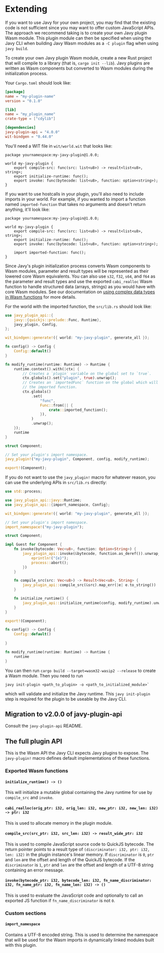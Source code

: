 # Extending

If you want to use Javy for your own project, you may find that the existing
code is not sufficient since you may want to offer custom JavaScript APIs. The
approach we recommend taking is to create your own Javy plugin Wasm module.
This plugin module can then be specified when using the Javy CLI when building
Javy Wasm modules as a `-C plugin` flag when using `javy build`.

To create your own Javy plugin Wasm module, create a new Rust project that
will compile to a library (that is, `cargo init --lib`). Javy plugins are
written as Wasm components but converted to Wasm modules during the
initialization process.

Your `Cargo.toml` should look like:

```toml
[package]
name = "my-plugin-name"
version = "0.1.0"

[lib]
name = "my_plugin_name"
crate-type = ["cdylib"]

[dependencies]
javy-plugin-api = "4.0.0"
wit-bindgen = "0.44.0"
```

You'll need a WIT file in `wit/world.wit` that looks like:

```wit
package yournamespace:my-javy-plugin@1.0.0;

world my-javy-plugin {
    export compile-src: func(src: list<u8>) -> result<list<u8>, string>;
    export initialize-runtime: func();
    export invoke: func(bytecode: list<u8>, function: option<string>);
}
```

If you want to use hostcalls in your plugin, you'll also need to include imports in your world. For example, if you wanted to import a function named `imported-function` that takes no arguments and doesn't return anything, it'll look like:

```wit
package yournamespace:my-javy-plugin@1.0.0;

world my-javy-plugin {
    export compile-src: func(src: list<u8>) -> result<list<u8>, string>;
    export initialize-runtime: func();
    export invoke: func(bytecode: list<u8>, function: option<string>);

    import imported-function: func();
}
```

Since Javy's plugin initialization process converts Wasm components to Wasm
modules, parameter and result types will be represented as their lowered core
Wasm equivalents. You can also use `s32`, `f32`, `s64`, and `f64` as the
parameter and result types and use the exported `cabi_realloc` Wasm function to
handle structured data (arrays, strings) as you would have with core Wasm
modules. See our documentation on
[using complex data types in Wasm functions](./contributing-complex-data-types.md)
for more details.

For the world with the imported function, the `src/lib.rs` should look like:

```rust
use javy_plugin_api::{
    javy::{quickjs::prelude::Func, Runtime},
    javy_plugin, Config,
};

wit_bindgen::generate!({ world: "my-javy-plugin", generate_all });

fn config() -> Config {
    Config::default()
}

fn modify_runtime(runtime: Runtime) -> Runtime {
    runtime.context().with(|ctx| {
        // Creates a `plugin` variable on the global set to `true`.
        ctx.globals().set("plugin", true).unwrap();
        // Creates an `importedFunc` function on the global which will call
        // the imported function.
        ctx.globals()
            .set(
                "func",
                Func::from(|| {
                    crate::imported_function();
                }),
            )
            .unwrap();
    });
    runtime
}

struct Component;

// Set your plugin's import namespace.
javy_plugin!("my-javy-plugin", Component, config, modify_runtime);

export!(Component);
```

If you do not want to use the `javy_plugin!` macro for whatever reason, you can use the underlying APIs in `src/lib.rs` directly:

```rust
use std::process;

use javy_plugin_api::javy::Runtime;
use javy_plugin_api::{import_namespace, Config};

wit_bindgen::generate!({ world: "my-javy-plugin", generate_all });

// Set your plugin's import namespace.
import_namespace!("my-javy-plugin");

struct Component;

impl Guest for Component {
    fn invoke(bytecode: Vec<u8>, function: Option<String>) {
        javy_plugin_api::invoke(&bytecode, function.as_deref()).unwrap_or_else(|e| {
            eprintln!("{e}");
            process::abort();
        })
    }

    fn compile_src(src: Vec<u8>) -> Result<Vec<u8>, String> {
        javy_plugin_api::compile_src(&src).map_err(|e| e.to_string())
    }

    fn initialize_runtime() {
        javy_plugin_api::initialize_runtime(config, modify_runtime).unwrap()
    }
}

export!(Component);

fn config() -> Config {
    Config::default()
    
}

fn modify_runtime(runtime: Runtime) -> Runtime {
    runtime
}
```

You can then run `cargo build --target=wasm32-wasip2 --release` to create a
Wasm module. Then you need to run

```
javy init-plugin <path_to_plugin> -o <path_to_initialized_module>`
```

which will validate and initialize the Javy runtime. This `javy init-plugin`
step is required for the plugin to be useable by the Javy CLI.

## Migration to v2.0.0 of javy-plugin-api

Consult the `javy-plugin-api` README.

## The full plugin API

This is the Wasm API the Javy CLI expects Javy plugins to expose. The
`javy-plugin!` macro defines default implementations of these functions.

### Exported Wasm functions

#### `initialize_runtime() -> ()`

This will initialize a mutable global containing the Javy runtime for use by
`compile_src` and `invoke`.

#### `cabi_realloc(orig_ptr: i32, orig_len: i32, new_ptr: i32, new_len: i32) -> ptr: i32`

This is used to allocate memory in the plugin module.

#### `compile_src(src_ptr: i32, src_len: i32) -> result_wide_ptr: i32`

This is used to compile JavaScript source code to QuickJS bytecode. The return
pointer points to a result type of `(discriminator: i32, ptr: i32, len: i32)` in
the plugin instance's linear memory. If `discriminator` is `0`, `ptr` and `len`
are the offset and length of the QuickJS bytecode. If the `discriminator` is
`1`, `ptr` and `len` are the offset and length of a UTF-8 string containing an
error message.

#### `invoke(bytecode_ptr: i32, bytecode_len: i32, fn_name_discriminator: i32, fn_name_ptr: i32, fn_name_len: i32) -> ()`

This is used to evaluate the JavaScript code and optionally to call an exported
JS function if `fn_name_discriminator` is not `0`.

### Custom sections

#### `import_namespace`

Contains a UTF-8 encoded string. This is used to determine the namespace that
will be used for the Wasm imports in dynamically linked modules built with this
plugin.
